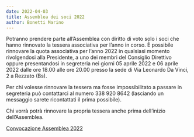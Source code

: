 ```yaml
---
date: 2022-04-03
title: Assemblea dei soci 2022
author: Bonetti Marino
---
```


Potranno prendere parte all’Assemblea con diritto di voto solo i soci che hanno rinnovato la tessera associativa per l’anno in corso. 
È possibile rinnovare la quota associativa per l’anno 2022 in qualsiasi momento rivolgendosi alla Presidente, a uno dei membri del 
Consiglio Direttivo oppure presentandosi in segreteria nei giorni 05 aprile 2022 e 06 aprile 2022 dalle ore 18.00 alle ore 20.00 
presso la sede di Via Leonardo Da Vinci, 2 a Rezzato (Bs). 

Per chi volesse rinnovare la tessera ma fosse impossibilitato a passare in segreteria può contattarci al numero 338 920 8642 (lasciando un messaggio sarete ricontattati il prima possibile). 

Chi vorrà potrà rinnovare la propria tessera anche prima dell’inizio dell’Assemblea.

[Convocazione Assemblea 2022]({{site.baseurl}}/assets/files/20220321_convocazione_assemblea_soci.pdf)